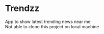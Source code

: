 # Trendzz
App to show latest trending news near me
<br>Not able to clone this project on local machine

